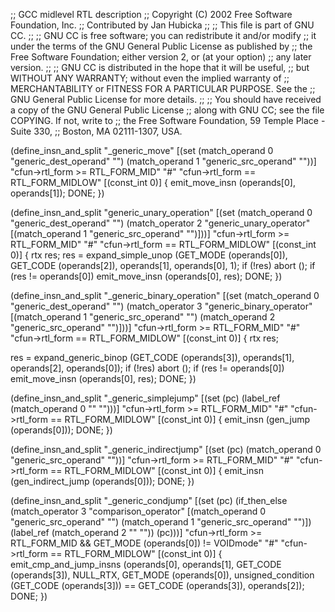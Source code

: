 ;; GCC midlevel RTL description
;; Copyright (C) 2002 Free Software Foundation, Inc.
;; Contributed by Jan Hubicka
;;
;; This file is part of GNU CC.
;;
;; GNU CC is free software; you can redistribute it and/or modify
;; it under the terms of the GNU General Public License as published by
;; the Free Software Foundation; either version 2, or (at your option)
;; any later version.
;;
;; GNU CC is distributed in the hope that it will be useful,
;; but WITHOUT ANY WARRANTY; without even the implied warranty of
;; MERCHANTABILITY or FITNESS FOR A PARTICULAR PURPOSE.  See the
;; GNU General Public License for more details.
;;
;; You should have received a copy of the GNU General Public License
;; along with GNU CC; see the file COPYING.  If not, write to
;; the Free Software Foundation, 59 Temple Place - Suite 330,
;; Boston, MA 02111-1307, USA.

(define_insn_and_split "_generic_move"
  [(set (match_operand 0 "generic_dest_operand" "")
        (match_operand 1 "generic_src_operand" ""))]
  "cfun->rtl_form >= RTL_FORM_MID"
  "#"
  "cfun->rtl_form == RTL_FORM_MIDLOW"
  [(const_int 0)]
{
  emit_move_insn (operands[0], operands[1]);
  DONE;
})

(define_insn_and_split "generic_unary_operation"
  [(set (match_operand 0 "generic_dest_operand" "")
	(match_operator 2 "generic_unary_operator"
	   [(match_operand 1 "generic_src_operand" "")]))]
  "cfun->rtl_form >= RTL_FORM_MID"
  "#"
  "cfun->rtl_form == RTL_FORM_MIDLOW"
  [(const_int 0)]
{
  rtx res;
  res = expand_simple_unop (GET_MODE (operands[0]), GET_CODE (operands[2]),
			    operands[1], operands[0], 1);
  if (!res)
    abort ();
  if (res != operands[0])
    emit_move_insn (operands[0], res);
  DONE;
})

(define_insn_and_split "_generic_binary_operation"
  [(set (match_operand 0 "generic_dest_operand" "")
	(match_operator 3 "generic_binary_operator"
	   [(match_operand 1 "generic_src_operand" "")
	    (match_operand 2 "generic_src_operand" "")]))]
  "cfun->rtl_form >= RTL_FORM_MID"
  "#"
  "cfun->rtl_form == RTL_FORM_MIDLOW"
  [(const_int 0)]
{
  rtx res;

  res = expand_generic_binop (GET_CODE (operands[3]), operands[1],
			      operands[2], operands[0]);
  if (!res)
    abort ();
  if (res != operands[0])
    emit_move_insn (operands[0], res);
  DONE;
})

(define_insn_and_split "_generic_simplejump"
  [(set (pc) (label_ref (match_operand 0 "" "")))]
  "cfun->rtl_form >= RTL_FORM_MID"
  "#"
  "cfun->rtl_form == RTL_FORM_MIDLOW"
  [(const_int 0)]
{
  emit_insn (gen_jump (operands[0]));
  DONE;
})

(define_insn_and_split "_generic_indirectjump"
  [(set (pc) (match_operand 0 "generic_src_operand" ""))]
  "cfun->rtl_form >= RTL_FORM_MID"
  "#"
  "cfun->rtl_form == RTL_FORM_MIDLOW"
  [(const_int 0)]
{
  emit_insn (gen_indirect_jump (operands[0]));
  DONE;
})

(define_insn_and_split "_generic_condjump"
  [(set (pc)
	(if_then_else (match_operator 3 "comparison_operator"
			 [(match_operand 0 "generic_src_operand" "")
			  (match_operand 1 "generic_src_operand" "")])
		      (label_ref (match_operand 2 "" ""))
		      (pc)))]
  "cfun->rtl_form >= RTL_FORM_MID && GET_MODE (operands[0]) != VOIDmode"
  "#"
  "cfun->rtl_form == RTL_FORM_MIDLOW"
  [(const_int 0)]
{
  emit_cmp_and_jump_insns (operands[0], operands[1], GET_CODE (operands[3]),
			   NULL_RTX, GET_MODE (operands[0]),
			   unsigned_condition (GET_CODE (operands[3]))
			   == GET_CODE (operands[3]),
			   operands[2]);
  DONE;
})
